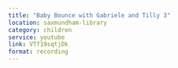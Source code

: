 ```yaml
---
title: "Baby Bounce with Gabriele and Tilly 3"
location: saxmundham-library
category: children
service: youtube
link: VTf19sqtjDk
format: recording
---
```

